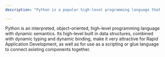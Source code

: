 ```yaml
---
description: "Python is a popular high-level programming language that's known for its simplicity, readability, and versatility."

---
```


Python is an interpreted, object-oriented, high-level programming language with dynamic semantics. Its high-level built in data structures, combined with dynamic typing and dynamic binding, make it very attractive for Rapid Application Development, as well as for use as a scripting or glue language to connect existing components together.